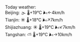 Today weather:  
Beijing: 🌫  🌡️+19°C 🌬️←4km/h  
Tianjin: ☀️   🌡️+18°C 🌬️↗7km/h  
Shijiazhuang: ☀️   🌡️+19°C 🌬️↙7km/h  
Tangshan: ⛅️  🌡️+19°C 🌬️→10km/h  
